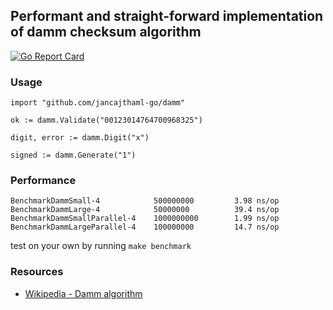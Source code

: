 ## Performant and straight-forward implementation of damm checksum algorithm

[![Go Report Card](https://goreportcard.com/badge/jancajthaml-go/damm)](https://goreportcard.com/report/jancajthaml-go/damm)

### Usage ###

```
import "github.com/jancajthaml-go/damm"

ok := damm.Validate("00123014764700968325")

digit, error := damm.Digit("x")

signed := damm.Generate("1")
```

### Performance ###

```
BenchmarkDammSmall-4            500000000         3.98 ns/op
BenchmarkDammLarge-4            50000000          39.4 ns/op
BenchmarkDammSmallParallel-4    1000000000        1.99 ns/op
BenchmarkDammLargeParallel-4    100000000         14.7 ns/op
```

test on your own by running `make benchmark`

### Resources ###

* [Wikipedia - Damm algorithm](https://en.wikipedia.org/wiki/Damm_algorithm)
